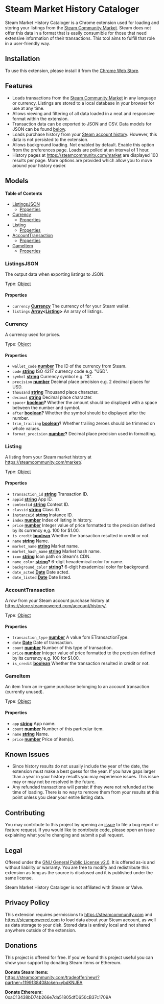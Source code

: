 # Steam Market History Cataloger

Steam Market History Cataloger is a Chrome extension used for loading and storing your listings from the [Steam Community Market](https://steamcommunity.com/market). Steam does not offer this data in a format that is easily consumible for those that need extensive information of their transactions. This tool aims to fulfill that role in a user-friendly way.

## Installation

To use this extension, please install it from the [Chrome Web Store](https://chrome.google.com/webstore/detail/dhpcikljplaooekklhbjohojbjbinega).

## Features

-   Loads transactions from the [Steam Community Market](https://steamcommunity.com/market) in any language or currency. Listings are stored to a local database in your browser for use at any time.
-   Allows viewing and filtering of all data loaded in a neat and responsive format within the extension.
-   Transaction data can be exported to JSON and CSV. Data models for JSON can be found [below](#models).
-   Loads purchase history from your [Steam account history](https://store.steampowered.com/account/history). However, this data is not persisted to the extension.
-   Allows background loading. Not enabled by default. Enable this option from the preferences page. Loads are polled at an interval of 1 hour.
-   History pages at <https://steamcommunity.com/market> are displayed 100 results per page. More options are provided which allow you to move around your history easier.

## Models

<!-- Generated by documentation.js. Update this documentation by updating the source code. -->

#### Table of Contents

-   [ListingsJSON](#listingsjson)
    -   [Properties](#properties)
-   [Currency](#currency)
    -   [Properties](#properties-1)
-   [Listing](#listing)
    -   [Properties](#properties-2)
-   [AccountTransaction](#accounttransaction)
    -   [Properties](#properties-3)
-   [GameItem](#gameitem)
    -   [Properties](#properties-4)

### ListingsJSON

The output data when exporting listings to JSON.

Type: [Object](https://developer.mozilla.org/docs/Web/JavaScript/Reference/Global_Objects/Object)

#### Properties

-   `currency` **[Currency](#currency)** The currency of for your Steam wallet.
-   `listings` **[Array](https://developer.mozilla.org/docs/Web/JavaScript/Reference/Global_Objects/Array)&lt;[Listing](#listing)>** An array of listings.

### Currency

A currency used for prices.

Type: [Object](https://developer.mozilla.org/docs/Web/JavaScript/Reference/Global_Objects/Object)

#### Properties

-   `wallet_code` **[number](https://developer.mozilla.org/docs/Web/JavaScript/Reference/Global_Objects/Number)** The ID of the currency from Steam.
-   `code` **[string](https://developer.mozilla.org/docs/Web/JavaScript/Reference/Global_Objects/String)** ISO 4217 currency code e.g. "USD".
-   `symbol` **[string](https://developer.mozilla.org/docs/Web/JavaScript/Reference/Global_Objects/String)** Currency symbol e.g. "$".
-   `precision` **[number](https://developer.mozilla.org/docs/Web/JavaScript/Reference/Global_Objects/Number)** Decimal place precision e.g. 2 decimal places for USD.
-   `thousand` **[string](https://developer.mozilla.org/docs/Web/JavaScript/Reference/Global_Objects/String)** Thousand place character.
-   `decimal` **[string](https://developer.mozilla.org/docs/Web/JavaScript/Reference/Global_Objects/String)** Decimal place character.
-   `spacer` **[boolean](https://developer.mozilla.org/docs/Web/JavaScript/Reference/Global_Objects/Boolean)?** Whether the amount should be displayed with a space between the number and symbol.
-   `after` **[boolean](https://developer.mozilla.org/docs/Web/JavaScript/Reference/Global_Objects/Boolean)?** Whether the symbol should be displayed after the number.
-   `trim_trailing` **[boolean](https://developer.mozilla.org/docs/Web/JavaScript/Reference/Global_Objects/Boolean)?** Whether trailing zeroes should be trimmed on whole values.
-   `format_precision` **[number](https://developer.mozilla.org/docs/Web/JavaScript/Reference/Global_Objects/Number)?** Decimal place precision used in formatting.

### Listing

A listing from your Steam market history at <https://steamcommunity.com/market/>.

Type: [Object](https://developer.mozilla.org/docs/Web/JavaScript/Reference/Global_Objects/Object)

#### Properties

-   `transaction_id` **[string](https://developer.mozilla.org/docs/Web/JavaScript/Reference/Global_Objects/String)** Transaction ID.
-   `appid` **[string](https://developer.mozilla.org/docs/Web/JavaScript/Reference/Global_Objects/String)** App ID.
-   `contextid` **[string](https://developer.mozilla.org/docs/Web/JavaScript/Reference/Global_Objects/String)** Context ID.
-   `classid` **[string](https://developer.mozilla.org/docs/Web/JavaScript/Reference/Global_Objects/String)** Class ID.
-   `instanceid` **[string](https://developer.mozilla.org/docs/Web/JavaScript/Reference/Global_Objects/String)** Instance ID.
-   `index` **[number](https://developer.mozilla.org/docs/Web/JavaScript/Reference/Global_Objects/Number)** Index of listing in history.
-   `price` **[number](https://developer.mozilla.org/docs/Web/JavaScript/Reference/Global_Objects/Number)** Integer value of price formatted to the precision defined by its currency e,g. 100 for $1.00.
-   `is_credit` **[boolean](https://developer.mozilla.org/docs/Web/JavaScript/Reference/Global_Objects/Boolean)** Whether the transaction resulted in credit or not.
-   `name` **[string](https://developer.mozilla.org/docs/Web/JavaScript/Reference/Global_Objects/String)** Name.
-   `market_name` **[string](https://developer.mozilla.org/docs/Web/JavaScript/Reference/Global_Objects/String)** Market name.
-   `market_hash_name` **[string](https://developer.mozilla.org/docs/Web/JavaScript/Reference/Global_Objects/String)** Market hash name.
-   `icon` **[string](https://developer.mozilla.org/docs/Web/JavaScript/Reference/Global_Objects/String)** Icon path on Steam's CDN.
-   `name_color` **[string](https://developer.mozilla.org/docs/Web/JavaScript/Reference/Global_Objects/String)?** 6-digit hexademical color for name.
-   `background_color` **[string](https://developer.mozilla.org/docs/Web/JavaScript/Reference/Global_Objects/String)?** 6-digit hexademical color for background.
-   `date_acted` **[Date](https://developer.mozilla.org/docs/Web/JavaScript/Reference/Global_Objects/Date)** Date acted.
-   `date_listed` **[Date](https://developer.mozilla.org/docs/Web/JavaScript/Reference/Global_Objects/Date)** Date listed.

### AccountTransaction

A row from your Steam account purchase history at <https://store.steampowered.com/account/history/>.

Type: [Object](https://developer.mozilla.org/docs/Web/JavaScript/Reference/Global_Objects/Object)

#### Properties

-   `transaction_type` **[number](https://developer.mozilla.org/docs/Web/JavaScript/Reference/Global_Objects/Number)** A value fom ETransactionType.
-   `date` **[Date](https://developer.mozilla.org/docs/Web/JavaScript/Reference/Global_Objects/Date)** Date of transaction.
-   `count` **[number](https://developer.mozilla.org/docs/Web/JavaScript/Reference/Global_Objects/Number)** Number of this type of transaction.
-   `price` **[number](https://developer.mozilla.org/docs/Web/JavaScript/Reference/Global_Objects/Number)** Integer value of price formatted to the precision defined by its currency e,g. 100 for $1.00.
-   `is_credit` **[boolean](https://developer.mozilla.org/docs/Web/JavaScript/Reference/Global_Objects/Boolean)** Whether the transaction resulted in credit or not.

### GameItem

An item from an in-game purchase belonging to an account transaction (currently unused).

Type: [Object](https://developer.mozilla.org/docs/Web/JavaScript/Reference/Global_Objects/Object)

#### Properties

-   `app` **[string](https://developer.mozilla.org/docs/Web/JavaScript/Reference/Global_Objects/String)** App name.
-   `count` **[number](https://developer.mozilla.org/docs/Web/JavaScript/Reference/Global_Objects/Number)** Number of this particular item.
-   `name` **[string](https://developer.mozilla.org/docs/Web/JavaScript/Reference/Global_Objects/String)** Name.
-   `price` **[number](https://developer.mozilla.org/docs/Web/JavaScript/Reference/Global_Objects/Number)** Price of item(s).

## Known Issues

-   Since history results do not usually include the year of the date, the extension must make a best guess for the year. If you have gaps larger than a year in your history results you may experience issues. This issue may or may not be resolved in the future.
-   Any refunded transactions will persist if they were not refunded at the time of loading. There is no way to remove them from your results at this point unless you clear your entire listing data.

## Contributing

You may contribute to this project by opening an [issue](issues) to file a bug report or feature request. If you would like to contribute code, please open an issue explaining what you're changing and submit a pull request.

## Legal

Offered under the [GNU General Public License v2.0](LICENSE). It is offered as-is and without liability or warranty. You are free to modify and redistribute this extension as long as the source is disclosed and it is published under the same license.

Steam Market History Cataloger is not affiliated with Steam or Valve.

## Privacy Policy

This extension requires permissions to <https://steamcommunity.com> and <https://steampowered.com> to load data about your Steam account, as well as data storage to your disk. Stored data is entirely local and not shared anywhere outside of the extension.

## Donations

This project is offered for free. If you've found this project useful you can show your support by donating Steam items or Ethereum.

**Donate Steam items:**  
<https://steamcommunity.com/tradeoffer/new/?partner=119913840&token=ybdKNJEA>

**Donate Ethereum:**  
0xaC13438bD74b266e7da51805dfD650cB37c1709A
